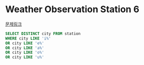 Weather Observation Station 6
===
[문제링크](https://www.hackerrank.com/challenges/weather-observation-station-6/problem?isFullScreen=true)
```sql
SELECT DISTINCT city FROM station
WHERE city LIKE 'i%'
OR city LIKE 'e%'
OR city LIKE 'a%'
OR city LIKE 'o%'
OR city LIKE 'u%'
```
